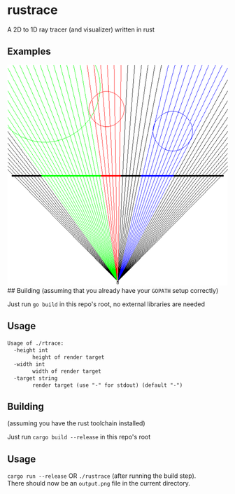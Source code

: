 # rustrace
A 2D to 1D ray tracer (and visualizer) written in rust

## Examples
![render](doc/example1.png)## Building
(assuming that you already have your `GOPATH` setup correctly)

Just run `go build` in this repo's root, no external libraries are needed

## Usage
```
Usage of ./rtrace:
  -height int
        height of render target
  -width int
        width of render target
  -target string
        render target (use "-" for stdout) (default "-")
```


## Building
(assuming you have the rust toolchain installed)

Just run `cargo build --release` in this repo's root

## Usage
`cargo run --release` OR `./rustrace` (after running the build step).  
There should now be an `output.png` file in the current directory.
